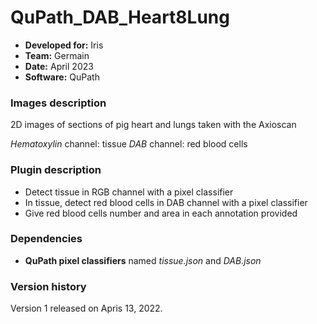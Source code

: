 # QuPath_DAB_Heart8Lung

* **Developed for:** Iris
* **Team:** Germain
* **Date:** April 2023
* **Software:** QuPath

### Images description

2D images of sections of pig heart and lungs taken with the Axioscan

*Hematoxylin* channel: tissue
*DAB* channel: red blood cells

### Plugin description

* Detect tissue in RGB channel with a pixel classifier
* In tissue, detect red blood cells in DAB channel with a pixel classifier
* Give red blood cells number and area in each annotation provided

### Dependencies

* **QuPath pixel classifiers** named *tissue.json* and *DAB.json*

### Version history

Version 1 released on Apris 13, 2022.
